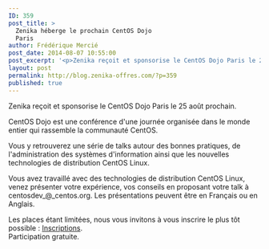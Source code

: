 ```yaml
---
ID: 359
post_title: >
  Zenika héberge le prochain CentOS Dojo
  Paris
author: Frédérique Mercié
post_date: 2014-08-07 10:55:00
post_excerpt: '<p>Zenika reçoit et sponsorise le CentOS Dojo Paris le 25 août prochain.</p>'
layout: post
permalink: http://blog.zenika-offres.com/?p=359
published: true
---
```

<p>Zenika reçoit et sponsorise le CentOS Dojo Paris le 25 août prochain.</p>
<!--more-->
<p>CentOS Dojo est une conférence d'une journée organisée dans le monde entier qui rassemble la communauté CentOS.</p> <p>Vous y retrouverez une série de talks autour des bonnes pratiques, de l'administration des systèmes d'information ainsi que les nouvelles technologies de distribution CentOS Linux.</p> <p>Vous avez travaillé avec des technologies de distribution CentOS Linux, venez présenter votre expérience, vos conseils en proposant votre talk à centosdev_@_centos.org. Les présentations peuvent être en Français ou en Anglais.</p> <p>Les places étant limitées, nous vous invitons à vous inscrire le plus tôt possible&nbsp;: <a href="http://www.eventbrite.co.uk/e/centos-dojo-paris-france-25th-aug-2014-tickets-12060670791" title="Inscriptions">Inscriptions</a>. <br />
Participation gratuite.</p>